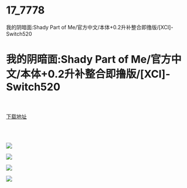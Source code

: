 # 17_7778
我的阴暗面:Shady Part of Me/官方中文/本体+0.2升补整合即撸版/[XCI]-Switch520
# 我的阴暗面:Shady Part of Me/官方中文/本体+0.2升补整合即撸版/[XCI]-Switch520
 <br/></br>
[下载地址](https://www.switch520.cc/article/7778 "下载地址")
<br/></br>

<p><strong><span style="color:#D9D9D9">&nbsp;</span></strong></p>
<p><img src="https://www.switch520.cc/muke_img/upload_art_editor_20201212-1_fa063ad88d3083dbfb6dba18d42341f7.jpg"></p>
<p><img src="https://www.switch520.cc/muke_img/upload_art_editor_20201212-1_5ec5f92e5ba46df4318e6b84289c3fd2.jpg"></p>
<p><img src="https://www.switch520.cc/muke_img/upload_art_editor_20201212-1_7e9c85a97d6678354973416a62af4095.jpg"></p>
<p><img src="https://www.switch520.cc/muke_img/upload_art_editor_20201212-1_c77d7fd2593fb97122dbd97b11941f1d.jpg"></p>
<p><strong><span style="color:#D9D9D9"></span></strong></p>
